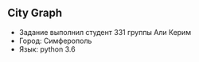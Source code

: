 ## City Graph

* Задание выполнил студент 331 группы Али Керим
* Город: Симферополь
* Язык: python 3.6

